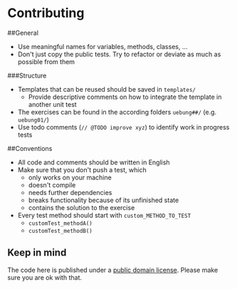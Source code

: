 # Contributing

##General
* Use meaningful names for variables, methods, classes, ...
* Don't just copy the public tests. Try to refactor or deviate as much as possible from them

###Structure
* Templates that can be reused should be saved in `templates/`
    * Provide descriptive comments on how to integrate the template in another unit test
* The exercises can be found in the according folders `uebung##/` (e.g. `uebung01/`)
* Use todo comments (`// @TODO improve xyz`) to identify work in progress tests

##Conventions
* All code and comments should be written in English
* Make sure that you don't push a test, which
    * only works on your machine
    * doesn't compile
    * needs further dependencies
    * breaks functionality because of its unfinished state
    * contains the solution to the exercise
* Every test method should start with `custom_METHOD_TO_TEST`
    * `customTest_methodA()`
    * `customTest_methodB()`


## Keep in mind
The code here is published under a [public domain license](./LICENSE). Please make sure you are ok with that.
